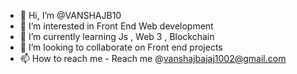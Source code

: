 - 👋 Hi, I’m @VANSHAJB10
- 👀 I’m interested in Front End Web development  
- 🌱 I’m currently learning Js , Web 3 , Blockchain
- 💞️ I’m looking to collaborate on Front end projects
- 📫 How to reach me - Reach me @vanshajbajaj1002@gmail.com 

<!---
VANSHAJB10/VANSHAJB10 is a ✨ special ✨ repository because its `README.md` (this file) appears on your GitHub profile.
You can click the Preview link to take a look at your changes.
--->
